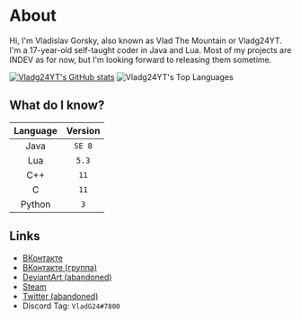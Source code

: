# About

Hi, I'm Vladislav Gorsky, also known as Vlad The Mountain or Vladg24YT. I'm a 17-year-old self-taught coder in Java and Lua. Most of my projects are INDEV as for now, but I'm looking forward to releasing them sometime.

[![Vladg24YT's GitHub stats](https://github-readme-stats.vercel.app/api?username=Vladg24YT&include_all_commits=true&show_icons=true&theme=gruvbox)](https://github.com/anuraghazra/github-readme-stats)
![Vladg24YT's Top Languages](https://github-readme-stats.vercel.app/api/top-langs/?username=Vladg24YT&layout=compact&langs_count=10&show_icons=true&theme=gruvbox)

## What do I know?
| Language | Version | 
| :---: | :---: |  
| Java | `SE 8` | 
| Lua | `5.3` |
| C++ | `11` |
| C | `11` |
| Python | `3` |

## Links
- [ВКонтакте](https://vk.com/vladg24yt)
- [ВКонтакте (группа)](https://vk.com/ru_vtm_app)
- [DeviantArt (abandoned)](https://www.deviantart.com/vladg24yt)
- [Steam](https://steamcommunity.com/id/vladg24yt)
- [Twitter (abandoned)](https://twitter.com/VladTheMountain)
- Discord Tag: `VladG24#7800`
